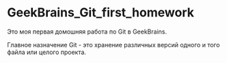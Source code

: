 # GeekBrains_Git_first_homework

Это моя первая домошняя работа по Git в GeekBrains.

Главное назначение Git - это хранение различных версий одного и того файла или целого проекта.
